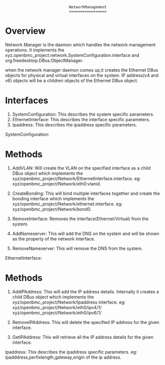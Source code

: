                                  NetworkManagement
                                 =================
Overview
=========
Network Manager is the daemon which handles the network management operations.
It implements the xyz.openbmc_project.network.SystemConfiguration.interface 
and org.freedesktop.DBus.ObjectManager.

when the network manager daemon comes up,it creates the Ethernet DBus objects
for physical and virtual interfaces on the system.
IP address(v4 and v6) objects will be a children objects of the
Ethernet DBus object.

Interfaces
==========

1. SystemConfiguration: This describes the system specific parameters.
2. EthernetInterface: This describes the interface specific parameters.
3. Ipaddress: This describes the ipaddress specific parameters.

SystemConfiguration:

Methods
=======
1. AddVLAN: Will create the VLAN on the specified interface as a child DBus object
   which implements the xyz/openbmc_project/Network/EthernetInterface.interface.
   eg: xyz/openbmc_project/Network/eth0:vlanid.

2. CreateBonding: This will bind multiple interfaces together and create the 
   bonding interface which implements the xyz/openbmc_project/Network/ethernet.interface.
   eg: xyz/openbmc_project/Network/bond0.

3. RemoveInterface: Removes the interface(Ethernet/Virtual) from the system.	

4. AddNameserver: This will add the DNS on the system
   and will be shown as the property of the network interface.

5. RemoveNameserver: This will remove the DNS from the system.

EthernetInterface:

Methods
=======
1. AddIPAddress: This will add the IP address details.
   Internally it creates a child DBus object which implements the 
   xyz/openbmc_project/Network/Ipaddress interface.
   eg: xyz/openbmc_project/Network/eth0/ipv4/1/
        xyz/openbmc_project/Network/eth0/ipv6/1/

2. RemoveIPAddress: This will delete the specified IP address 
   for the given interface.

3. GetIPAddress: This will retrieve all the IP address details 
   for the given interface.

Ipaddress: This describes the ipaddress specific parameters.
           eg: ipadddress,perfixlength,gateway,origin of the ip address.
